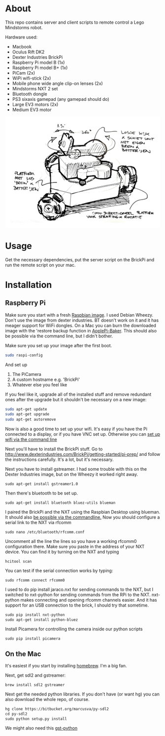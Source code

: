 # About #

This repo contains server and client scripts to remote control a Lego Mindstorms robot. 

Hardware used:
* Macbook
* Oculus Rift DK2
* Dexter Industries BrickPi
* Raspberry Pi model B (1x)
* Raspberry Pi model B+ (1x)
* PiCam (2x)
* WiPi wifi-stick (2x)
* Mobile phone wide angle clip-on lenses (2x)
* Mindstorms NXT 2 set
* Bluetooth dongle
* PS3 sixaxis gamepad (any gamepad should do)
* Large EV3 motors (2x)
* Medium EV3 motor

![Concept drawing](/photos/concept-sm.jpeg?raw=true "Concept drawing")

# Usage #
Get the necessary dependencies, put the server script on the BrickPi and run the remote script on your mac.


# Installation #

## Raspberry Pi ##
Make sure you start with a fresh [Raspbian image](http://www.raspberrypi.org/downloads/). I used Debian Wheezy. 
Don't use the image from dexter industries. BT doesn't 
  work on it and it has meager support for WiFi dongles. On a Mac you can burn the downloaded image with the 'restore 
  backup function in [ApplePi-Baker](http://www.tweaking4all.com/hardware/raspberry-pi/macosx-apple-pi-baker/).
  This should also be possible via the command line, but I didn't bother.

Make sure you set up your image after the first boot.
```bash
sudo raspi-config
```
And set up

1. The PiCamera
2. A custom hostname e.g. 'BrickPi'
3. Whatever else you feel like

If you feel like it, upgrade all of the installed stuff and remove redundant ones after the upgrade
 but it shouldn't be necessary on a new image:
```bash
sudo apt-get update
sudo apt-get upgrade
sudo apt-get autoremove
```

Now is also a good time to set up your wifi. It's easy if you have the Pi connected to a display, or if you have
VNC set up. Otherwise you can [set up wifi via the command line](http://www.howtogeek.com/167425/how-to-setup-wi-fi-on-your-raspberry-pi-via-the-command-line/)

Next you'll have to install the BrickPi stuff. Go to http://www.dexterindustries.com/BrickPi/getting-started/pi-prep/ and follow the instructions carefully. It's a lot, but it's necessary.

Next you have to install gstreamer. I had some trouble with this on the Dexter Industries image, but on the Wheezy it worked
right away.
```shell
sudo apt-get install gstreamer1.0
```

Then there's bluetooth to be set up. 
```shell
sudo apt-get install bluetooth bluez-utils blueman
```

I paired the BrickPi and the NXT using the Raspbian Desktop using blueman. It should also 
[be possible via the commandline.](http://www.heatxsink.com/entry/how-to-pair-a-bluetooth-device-from-command-line-on-linux)
Now you should configure a serial link to the NXT via rfcomm
```
sudo nano /etc/bluetooth/rfcomm.conf
```
Uncomment all the line the lines so you have a working rfcomm0 configuration there. Make sure you paste in the address of your
NXT device. You can find it by turning on the NXT and typing
```
hcitool scan
```
You can test if the serial connection works by typing:
```
sudo rfcomm connect rfcomm0
```

I used to do pip install jaraco.nxt for sending commands to the NXT, but I switched to nxt-python for sending commands
from the RPi to the NXT. nxt-python makes connecting and opening rfcomm channels easier. And it has support for an USB
connection to the brick, I should try that sometime.
```
sudo pip install nxt-python
sudo apt-get install python-bluez
```

Install Picamera for controlling the camera inside our python scripts
```
sudo pip install picamera
```

## On the Mac ##
It's easiest if you start by installing [homebrew](http://brew.sh). I'm a big fan. 

Next, get sdl2 and gstreamer:
```
brew install sdl2 gstreamer
```

Next get the needed python libraries. If you don't have (or want hg) you can also download the whole repo, of course.
```
hg clone https://bitbucket.org/marcusva/py-sdl2
cd py-sdl2
sudo python setup.py install
```

We might also need this [gst-python](http://gstreamer.freedesktop.org/src/gst-python/)